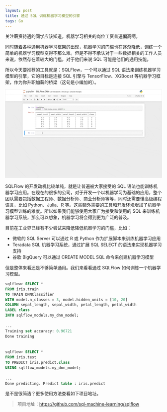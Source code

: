 ```yaml
---
layout: post
title: 通过 SQL 训练机器学习模型的引擎
tags: Go
---
```


关注薪资待遇的同学应该知道，机器学习相关的岗位工资普遍偏高啊。

同时随着各种通用机器学习框架的出现，机器学习的门槛也在逐渐降低，训练一个简单的机器学习模型变得不那么难。但是不得不承认对于一些数据相关的工作人员来说，依然存在着较大的门槛，对于他们来说 SQL 可能是他们的通用技能。

所以今天要推荐的工具就是：SQLFlow，一个可以通过 SQL 语法来训练机器学习模型的引擎，它的目标是连接 SQL 引擎与 TensorFlow、XGBoost 等机器学习框架，作为你升职加薪的桥梁（这句是小编加的）。

![](https://raw.githubusercontent.com/sql-machine-learning/sql-machine-learning.github.io/master/assets/instruction.gif)

SQLFlow 的开发动机比较单纯，就是让普遍被大家接受的 SQL 语法也能训练机器学习应用。在现在的很多的公司，对于开发一个以机器学习为基础的应用，整个团队需要包括数据工程师、数据分析师、商业分析师等等，同时还需要懂高级编程语言，比如 Python、Julia、R 等。这些额外需要的工具和开发环境增加了机器学习模型训练的难度。所以如果我们能够使用大家广为接受和使用的 SQL 来训练机器学习系统，那么可以想象，机器学习将会得到更为广泛的普及。

目前在工业界已经有不少尝试来降低降低机器学习的门槛，比如：

* 微软的 SQL Server 可以通过 R 或 Python 作为扩展脚本来训练机器学习应用
* Teradata SQL 机器学习系统，通过扩展 SQL SELECT 的语法来实现机器学习支持
* 谷歌 BigQuery 可以通过 CREATE MODEL SQL 命令来创建机器学习模型

但是整体来看还是不够简单通用。我们来看看通过 SQLFlow 如何训练一个机器学习模型。

```sql
sqlflow> SELECT *
FROM iris.train
TO TRAIN DNNClassifier
WITH model.n_classes = 3, model.hidden_units = [10, 20]
COLUMN sepal_length, sepal_width, petal_length, petal_width
LABEL class
INTO sqlflow_models.my_dnn_model;

...
Training set accuracy: 0.96721
Done training


sqlflow> SELECT *
FROM iris.test
TO PREDICT iris.predict.class
USING sqlflow_models.my_dnn_model;

...
Done predicting. Predict table : iris.predict
```

是不是很简洁？更多使用方法查看如下项目地址。

> 项目地址：https://github.com/sql-machine-learning/sqlflow









































